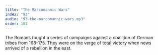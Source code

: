 ```yaml
---
title: "The Marcomannic Wars"
index: "93"
audio: "93-the-marcomannic-wars.mp3"
order: 102
---
```


The Romans fought a series of campaigns against a coalition of German tribes from 168-175\. They were on the verge of total victory when news arrived of a rebellion in the east.
